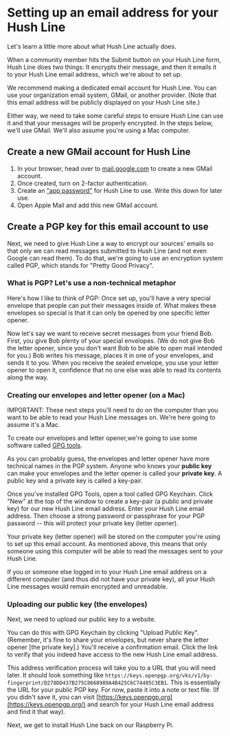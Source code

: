 # Setting up an email address for your Hush Line

Let's learn a little more about what Hush Line actually does. 

When a community member hits the Submit button on your Hush Line form, Hush Line does two things: It encrypts their message, and then it emails it to your Hush Line email address, which we're about to set up.

We recommend making a dedicated email account for Hush Line. You can use your organization email system, GMail, or another provider. (Note that this email address will be publicly displayed on your Hush Line site.)

Either way, we need to take some careful steps to ensure Hush Line can use it and that your messages will be properly encrypted. In the steps below, we'll use GMail. We'll also assume you're using a Mac computer.

## Create a new GMail account for Hush Line

1. In your browser, head over to [mail.google.com](mail.google.com/) to create a new GMail account.
2. Once created, turn on 2-factor authentication.
3. Create an ["app password"](https://support.google.com/accounts/answer/185833?hl=en) for Hush Line to use. Write this down for later use.
4. Open Apple Mail and add this new GMail account.

## Create a PGP key for this email account to use

Next, we need to give Hush Line a way to encrypt our sources' emails so that only we can read messages submitted to Hush Line (and not even Google can read them). To do that, we're going to use an encryption system called PGP, which stands for "Pretty Good Privacy". 

### What is PGP? Let's use a non-technical metaphor

Here's how I like to think of PGP: Once set up, you'll have a very special envelope that people can put their messages inside of. What makes these envelopes so special is that it can only be opened by one specific letter opener. 

Now let's say we want to receive secret messages from your friend Bob. First, you give Bob plenty of your special envelopes. (We do not give Bob the letter opener, since you don't want Bob to be able to open mail intended for you.) Bob writes his message, places it in one of your envelopes, and sends it to you. When you receive the sealed envelope, you use your letter opener to open it, confidence that no one else was able to read its contents along the way. 

### Creating our envelopes and letter opener (on a Mac)

IMPORTANT: These next steps you'll need to do on the computer than you want to be able to read your Hush Line messages on. We're here going to assume it's a Mac. 

To create our envelopes and letter opener,we're going to use some software called [GPG tools](https://gpgtools.org/). 

As you can probably guess, the envelopes and letter opener have more technical names in the PGP system. Anyone who knows your **public key** can make your envelopes and the letter opener is called your **private key**. A public key and a private key is called a key-pair.

Once you've installed GPG Tools, open a tool called GPG Keychain. Click "New" at the top of the window to create a key-pair (a public and private key) for our new Hush Line email address. Enter your Hush Line email address. Then choose a strong password or passphrase for your PGP password -- this will protect your private key (letter opener).

Your private key (letter opener) will be stored on the computer you're using to set up this email account. As mentioned above, this means that only someone using this computer will be able to read the messages sent to your Hush Line.

If you or someone else logged in to your Hush Line email address on a different computer (and thus did not have your private key), all your Hush Line messages would remain encrypted and unreadable.

### Uploading our public key (the envelopes)
Next, we need to upload our public key to a website.

You can do this with GPG Keychain by clicking "Upload Public Key". (Remember, it's fine to share your envelopes, but never share the letter opener [the private key].) You'll receive a confirmation email. Click the link to verify that you indeed have access to the new Hush Line email address.

This address verification process will take you to a URL that you will need later. It should look something like `https://keys.openpgp.org/vks/v1/by-fingerprint/D278DD437B275C8668989A4B425C6C74405C3EB1`. This is essentially the URL for your public PGP key. For now, paste it into a note or text file. (If you didn't save it, you can visit [https://keys.openpgp.org](https://keys.openpgp.org/) and search for your Hush Line email address and find it that way).

Next, we get to install Hush Line back on our Raspberry Pi.
